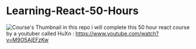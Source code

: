 # Learning-React-50-Hours
![Course's Thumbnail](https://github.com/HuXn-WebDev/THE-BIGGEST-REACT-COURSE-ON-THE-INTERNET/blob/main/thumb.png)
in this repo i will complete this 50 hour react course by a youtuber called  HuXn  : https://www.youtube.com/watch?v=M9O5AjEFzKw
